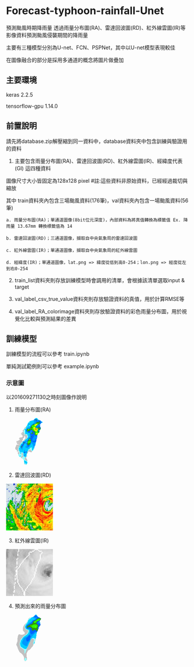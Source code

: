# Forecast-typhoon-rainfall-Unet
預測颱風時期降雨量
透過雨量分布圖(RA)、雷達回波圖(RD)、紅外線雲圖(IR)等影像資料預測颱風侵襲期間的降雨量

主要有三種模型分別為U-net、FCN、PSPNet，其中以U-net模型表現較佳

在圖像融合的部分是採用多通道的概念將圖片做疊加

## 主要環境
keras 2.2.5

tensorflow-gpu 1.14.0

## 前置說明
請先將database.zip解壓縮到同一資料中，database資料夾中包含訓練與驗證用的資料
1. 主要包含雨量分布圖(RA)、雷達回波圖(RD)、紅外線雲圖(IR)、經緯度代表(GI) 這四種資料

圖像尺寸大小皆固定為128x128 pixel #註:這些資料非原始資料，已經經過裁切與縮放

其中 train資料夾內包含三場颱風資料(176筆)，val資料夾內包含一場颱風資料(56筆)

    a. 雨量分布圖(RA)；單通道圖像(8bit位元深度)，內部資料為將真值轉換為標籤值 Ex. 降雨量 13.67mm 轉換標籤值為 14
    
    b. 雷達回波圖(RD)；三通道圖像，擷取自中央氣象局的雷達回波圖
    
    c. 紅外線雲圖(IR)；單通道圖像，擷取自中央氣象局的紅外線雲圖
    
    d. 經緯度(IR)；單通道圖像，lat.png => 緯度從低到高0-254；lon.png => 經度從左到右0-254
    
2. train_list資料夾則存放訓練模型時會調用的清單，會根據該清單選取input & target

3. val_label_csv_true_value資料夾則存放驗證資料的真值，用於計算RMSE等

4. val_label_RA_colorimage資料夾則存放驗證資料的彩色雨量分布圖，用於視覺化比較與預測結果的差異

## 訓練模型
訓練模型的流程可以參考 train.ipynb

單純測試範例則可以參考 example.ipynb


### 示意圖
以201609271130之時刻圖像作說明
1. 雨量分布圖(RA)

![image](https://github.com/Jwander0820/Forecast-typhoon-rainfall-Unet/blob/main/img/201609271130_RA.png)

2. 雷達回波圖(RD)

![image](https://github.com/Jwander0820/Forecast-typhoon-rainfall-Unet/blob/main/img/201609271130_RD.png)

3. 紅外線雲圖(IR)

![image](https://github.com/Jwander0820/Forecast-typhoon-rainfall-Unet/blob/main/img/201609271130_IR.png)

4. 預測出來的雨量分布圖

![image](https://github.com/Jwander0820/Forecast-typhoon-rainfall-Unet/blob/main/img/201609271030_t%2B1_predict.png)

